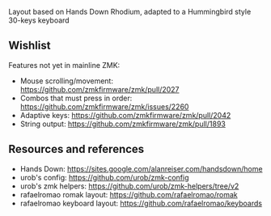 Layout based on Hands Down Rhodium, adapted to a Hummingbird style 30-keys keyboard

## Wishlist
Features not yet in mainline ZMK:
- Mouse scrolling/movement: https://github.com/zmkfirmware/zmk/pull/2027
- Combos that must press in order: https://github.com/zmkfirmware/zmk/issues/2260
- Adaptive keys: https://github.com/zmkfirmware/zmk/pull/2042
- String output: https://github.com/zmkfirmware/zmk/pull/1893

## Resources and references
- Hands Down: https://sites.google.com/alanreiser.com/handsdown/home
- urob's config: https://github.com/urob/zmk-config
- urob's zmk helpers: https://github.com/urob/zmk-helpers/tree/v2
- rafaelromao romak layout: https://github.com/rafaelromao/romak
- rafaelromao keyboard layout: https://github.com/rafaelromao/keyboards
